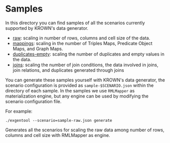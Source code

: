 # Samples

In this directory you can find samples of all the scenarios currently
supported by KROWN's data generator.

- [raw](./raw): scaling in number of rows, columns and cell size of the data.
- [mappings](./mappings): scaling in the number of Triples Maps, Predicate Object Maps, and Graph Maps.
- [duplicates-empty](./duplicates-empty): scaling the number of duplicates and empty values in the data.
- [joins](./joins): scaling the number of join conditions, the data involved in joins,
join relations, and duplicates generated through joins

You can generate these samples yourself with KROWN's data generator, the
scenario configuration is provided as `sample-$SCENARIO.json`
within the directory of each sample. In the samples we use `RMLMapper` as
materialization engine, but any engine can be used by modifying the scenario
configuration file.

For example:

```
./exgentool --scenario=sample-raw.json generate
```

Generates all the scenarios for scaling the raw data among number of rows,
columns and cell size with RMLMapper as engine.
